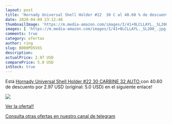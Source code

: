 ```yaml
---
layout: post
title: 'Hornady Universal Shell Holder #22  30 C al 40.60 % de descuento'
date: 2020-04-09 23:12:48
thumbnailImage: 'https://m.media-amazon.com/images/I/41+0LCLLAYL._SL200_.jpg'
images: [ 'https://m.media-amazon.com/images/I/41+0LCLLAYL._SL200_.jpg' ]
comments: true
category: ofertas
author: ring
slug: B000PD5VXS
description:
actualPrice: 2.97 USD
comparePrice: 5.0 USD
inStock: true
---
```


Está [Hornady Universal Shell Holder #22  30 CARBINE  32 AUTO ](https://www.amazon.com/dp/B000PD5VXS/?tag=redken08-20) con 40.60 de descuento por 2.97 USD (original: 5.0 USD) en el siguiente enlace!

[![](https://m.media-amazon.com/images/I/41+0LCLLAYL._SL200_.jpg)](https://www.amazon.com/dp/B000PD5VXS/?tag=redken08-20)

[Ver la oferta!!](https://www.amazon.com/dp/B000PD5VXS/?tag=redken08-20)

[Consulta otras ofertas en nuestro canal de telegram](https://t.me/s/ofertas25)

